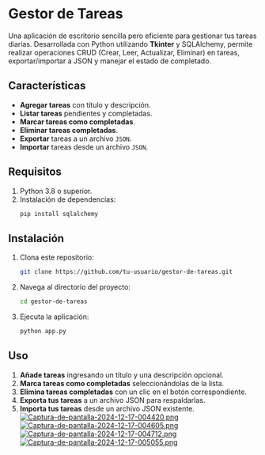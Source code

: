 # Gestor de Tareas

Una aplicación de escritorio sencilla pero eficiente para gestionar tus tareas diarias. Desarrollada con Python utilizando **Tkinter** y SQLAlchemy, permite realizar operaciones CRUD (Crear, Leer, Actualizar, Eliminar) en tareas, exportar/importar a JSON y manejar el estado de completado.

## Características
- **Agregar tareas** con título y descripción.
- **Listar tareas** pendientes y completadas.
- **Marcar tareas como completadas**.
- **Eliminar tareas completadas**.
- **Exportar** tareas a un archivo `JSON`.
- **Importar** tareas desde un archivo `JSON`.

## Requisitos
1. Python 3.8 o superior.
2. Instalación de dependencias:
    ```bash
    pip install sqlalchemy
    ```

## Instalación
1. Clona este repositorio:
    ```bash
    git clone https://github.com/tu-usuario/gestor-de-tareas.git
    ```
2. Navega al directorio del proyecto:
    ```bash
    cd gestor-de-tareas
    ```
3. Ejecuta la aplicación:
    ```bash
    python app.py
    ```
## Uso
1. **Añade tareas** ingresando un título y una descripción opcional.
2. **Marca tareas como completadas** seleccionándolas de la lista.
3. **Elimina tareas completadas** con un clic en el botón correspondiente.
4. **Exporta tus tareas** a un archivo JSON para respaldarlas.
5. **Importa tus tareas** desde un archivo JSON existente.
[![Captura-de-pantalla-2024-12-17-004420.png](https://i.postimg.cc/6QPTYc0j/Captura-de-pantalla-2024-12-17-004420.png)](https://postimg.cc/94GWfGsZ)
[![Captura-de-pantalla-2024-12-17-004605.png](https://i.postimg.cc/Bb9bGvR2/Captura-de-pantalla-2024-12-17-004605.png)](https://postimg.cc/CB7SGwhK)
[![Captura-de-pantalla-2024-12-17-004712.png](https://i.postimg.cc/3NXRrTHV/Captura-de-pantalla-2024-12-17-004712.png)](https://postimg.cc/tngyD8JN)
[![Captura-de-pantalla-2024-12-17-005055.png](https://i.postimg.cc/RFvpp1Zt/Captura-de-pantalla-2024-12-17-005055.png)](https://postimg.cc/WDf7hkrp)

